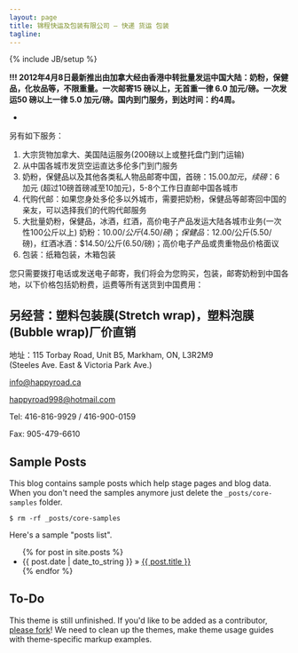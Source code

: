 ```yaml
---
layout: page
title: 锦程快运及包装有限公司 – 快递 货运 包装
tagline: 
---
```

{% include JB/setup %}

**!!! 2012年4月8日最新推出由加拿大经由香港中转批量发运中国大陆：奶粉，保健品，化妆品等，不限重量。一次邮寄15 磅以上，无首重一律 6.0 加元/磅。一次发运50 磅以上一律 5.0 加元/磅。国内到门服务，到达时间：约4周。**

-

另有如下服务：

1. 大宗货物加拿大、美国陆运服务(200磅以上或整托盘门到门运输)<br />
2. 从中国各城市发货空运直达多伦多门到门服务<br />
3. 奶粉，保健品以及其他各类私人物品邮寄中国，首磅：$15.00 加元，续磅：$6 加元 (超过10磅首磅减至10加元)，5-8个工作日直邮中国各城市<br />
4. 代购代邮：如果您身处多伦多以外城市，需要把奶粉，保健品等邮寄回中国的亲友，可以选择我们的代购代邮服务<br />
5. 大批量奶粉，保健品，冰酒，红酒，高价电子产品发运大陆各城市业务(一次性100公斤以上) 奶粉：$10.00/公斤(4.50/磅)；保健品：$12.00/公斤(5.50/磅)，红酒冰酒：$14.50/公斤(6.50/磅)；高价电子产品或贵重物品价格面议<br />
6. 包装：纸箱包装，木箱包装<br />

您只需要拨打电话或发送电子邮寄，我们将会为您购买，包装，邮寄奶粉到中国各地，以下价格包括奶粉费，运费等所有送货到中国费用：



## 另经营：塑料包装膜(Stretch wrap)，塑料泡膜(Bubble wrap)厂价直销




地址：115 Torbay Road, Unit B5, Markham, ON, L3R2M9<br />
(Steeles Ave. East & Victoria Park Ave.)

info@happyroad.ca

happyroad998@hotmail.com

Tel: 416-816-9929 / 416-900-0159

Fax: 905-479-6610


## Sample Posts

This blog contains sample posts which help stage pages and blog data.
When you don't need the samples anymore just delete the `_posts/core-samples` folder.

    $ rm -rf _posts/core-samples

Here's a sample "posts list".

<ul class="posts">
  {% for post in site.posts %}
    <li><span>{{ post.date | date_to_string }}</span> &raquo; <a href="{{ BASE_PATH }}{{ post.url }}">{{ post.title }}</a></li>
  {% endfor %}
</ul>

## To-Do

This theme is still unfinished. If you'd like to be added as a contributor, [please fork](http://github.com/plusjade/jekyll-bootstrap)!
We need to clean up the themes, make theme usage guides with theme-specific markup examples.


